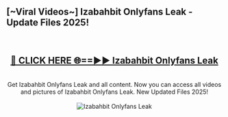 <h2>[~Viral Videos~] Izabahbit Onlyfans Leak - Update Files 2025!</h2>
<br>
<div align="center">
<h2><a href="https://betterlinks.top/A2PfLJ" rel="nofollow">🔴 CLICK HERE 🌐==►► Izabahbit Onlyfans Leak</a></h2>
<br>
Get Izabahbit Onlyfans Leak and all content. Now you can access all videos and pictures of Izabahbit Onlyfans Leak. New Updated Files 2025!
<br>
<br>
<a href="https://betterlinks.top/A2PfLJ" rel="nofollow" data-target="animated-image.originalLink"><img src="https://i.ibb.co.com/WyWwxjT/player-gif2.gif" alt="Izabahbit Onlyfans Leak" style="max-width: 100%; display: inline-block;" data-target="animated-image.originalImage"></a>
</div>
<br>
